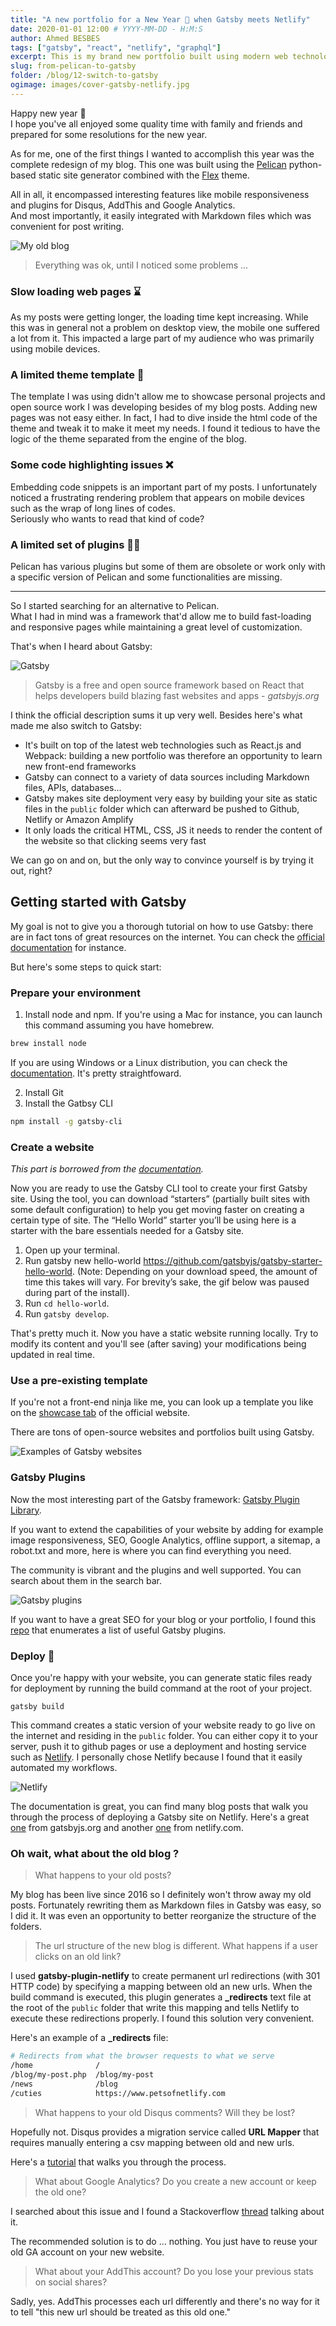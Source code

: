 ```yaml
---
title: "A new portfolio for a New Year 🎉 when Gatsby meets Netlify"
date: 2020-01-01 12:00 # YYYY-MM-DD - H:M:S
author: Ahmed BESBES
tags: ["gatsby", "react", "netlify", "graphql"]
excerpt: This is my brand new portfolio built using modern web technologies such as Gatsby, React and GraphQL and continuous deployment on Netlify.  Don't worry, the old articles have been migrated and new exciting things are coming up soon!
slug: from-pelican-to-gatsby
folder: /blog/12-switch-to-gatsby
ogimage: images/cover-gatsby-netlify.jpg
---
```


Happy new year 🎉 </br>
I hope you've all enjoyed some quality time with family and friends and prepared for some resolutions for the new year.

As for me, one of the first things I wanted to accomplish this year was the complete redesign of my blog. This one was built using the <a target='_blank' href="https://docs.getpelican.com/en/stable/">Pelican</a> python-based static site generator combined with the <a target="_blank" href="https://github.com/alexandrevicenzi/Flex">Flex</a> theme.

All in all, it encompassed interesting features like mobile responsiveness and plugins for Disqus, AddThis and Google Analytics.</br>
And most importantly, it easily integrated with Markdown files which was convenient for post writing.

![My old blog](./images/screenshot.png)

> Everything was ok, until I noticed some problems ...

### Slow loading web pages ⌛

As my posts were getting longer, the loading time kept increasing. While this was in general not a problem on desktop view, the mobile one suffered a lot from it. This impacted a large part of my audience who was primarily using mobile devices.

### A limited theme template 🤔

The template I was using didn't allow me to showcase personal projects and open source work I was developing besides of my blog posts. Adding new pages was not easy either. In fact, I had to dive inside the html code of the theme and tweak it to make it meet my needs. I found it tedious to have the logic of the theme separated from the engine of the blog.

### Some code highlighting issues ❌

Embedding code snippets is an important part of my posts. I unfortunately noticed a frustrating rendering problem that appears on mobile devices such as the wrap of long lines of codes. </br> Seriously who wants to read that kind of code? 

### A limited set of plugins 🤷‍♂️

Pelican has various plugins but some of them are obsolete or work only with a specific version of Pelican and some functionalities are missing.

---

So I started searching for an alternative to Pelican. </br>
What I had in mind  was a framework that'd allow me to build fast-loading and responsive pages while maintaining a great level of customization.

That's when I heard about Gatsby:

![Gatsby](./images/gatsby.svg)

> Gatsby is a free and open source framework based on React that helps developers build blazing fast websites and apps - *gatsbyjs.org*

I think the official description sums it up very well. Besides here's what made me also switch to Gatsby:

- It's built on top of the latest web technologies such as React.js and Webpack: building a new portfolio was therefore an opportunity to learn new front-end frameworks
- Gatsby can connect to a variety of data sources including Markdown files, APIs, databases...
- Gatsby makes site deployment very easy by building your site as static files in the `public` folder which can afterward be pushed to Github, Netlify or Amazon Amplify
- It only loads the critical HTML, CSS, JS it needs to render the content of the website so that clicking seems very fast

We can go on and on, but the only way to convince yourself is by trying it out, right?


## Getting started with Gatsby

My goal is not to give you a thorough tutorial on how to use Gatsby: there are in fact tons of great resources on the internet. You can check the <a target="_blank" href="https://www.gatsbyjs.org/docs/">official documentation</a> for instance.

But here's some steps to quick start:

### Prepare your environment

1. Install node and npm. If you're using a Mac for instance, you can launch this command assuming you have homebrew.

```js
brew install node
```

If you are using Windows or a Linux distribution, you can check the <a href="https://www.gatsbyjs.org/tutorial/part-zero/#-install-nodejs-and-npm" target="_blank" >documentation</a>. It's pretty straightfoward. 

2. Install Git
3. Install the Gatbsy CLI

```bash
npm install -g gatsby-cli
```

### Create a website

*This part is borrowed from the <a target="_blank" href="https://www.gatsbyjs.org/tutorial/part-zero/#create-a-gatsby-site">documentation</a>.*

Now you are ready to use the Gatsby CLI tool to create your first Gatsby site. Using the tool, you can download “starters” (partially built sites with some default configuration) to help you get moving faster on creating a certain type of site. The “Hello World” starter you’ll be using here is a starter with the bare essentials needed for a Gatsby site.

1. Open up your terminal.
2. Run gatsby new hello-world https://github.com/gatsbyjs/gatsby-starter-hello-world. (Note: Depending on your download speed, the amount of time this takes will vary. For brevity’s sake, the gif below was paused during part of the install).
3. Run `cd hello-world`.
4. Run `gatsby develop`.

That's pretty much it. Now you have a static website running locally. Try to modify its content and you'll see (after saving) your modifications being updated in real time.

### Use a pre-existing template

If you're not a front-end ninja like me, you can look up a template you like on the <a target="_blank" href="https://www.gatsbyjs.org/showcase/">showcase tab</a> of the official website.

There are tons of open-source websites and portfolios built using Gatsby.

![Examples of Gatsby websites](./images/showcases.png)

### Gatsby Plugins

Now the most interesting part of the Gatsby framework: <a target="_blank" href="https://www.gatsbyjs.org/plugins/">Gatsby Plugin Library</a>.

If you want to extend the capabilities of your website by adding for example image responsiveness, SEO, Google Analytics, offline support, a sitemap, a robot.txt and more, here is where you can find everything you need.

The community is vibrant and the plugins and well supported. You can search about them in the search bar.

![Gatsby plugins](./images/plugins.png)

If you want to have a great SEO for your blog or your portfolio, I found this <a target="_blank" href="https://github.com/garrynsk/gatsby-seo-starter">repo</a> that enumerates a list of useful Gatsby plugins.

### Deploy 🚀

Once you're happy with your website, you can generate static files ready for deployment by running the build command at the root of your project.

```shell
gatsby build
```
This command creates a static version of your website ready to go live on the internet and residing in the `public` folder. You can either copy it to your server, push it to github pages or use a deployment and hosting service such as <a target="_blank" href="https://www.netlify.com/">Netlify</a>. I personally chose Netlify because I found that it easily automated my workflows.

![Netlify](./images/netlify.png)

The documentation is great, you can find many blog posts that walk you through the process of deploying a Gatsby site on Netlify. Here's a great <a target="_blank" href="https://www.gatsbyjs.org/docs/deploying-to-netlify/">one</a> from gatsbyjs.org and another <a target="_blank" href="https://www.netlify.com/blog/2016/02/24/a-step-by-step-guide-gatsby-on-netlify/">one</a> from netlify.com.


### Oh wait, what about the old blog ?

> What happens to your old posts?

My blog has been live since 2016 so I definitely won't throw away my old posts. Fortunately rewriting them as Markdown files in Gatsby was easy, so I did it. It was even an opportunity to better reorganize the structure of the folders.

> The url structure of the new blog is different. What happens if a user clicks on an old link?

I used **gatsby-plugin-netlify** to create permanent url redirections (with 301 HTTP code) by specifying a mapping between old an new urls. When the build command is executed, this plugin generates a **_redirects** text file at the root of the `public` folder that write this mapping and tells Netlify to execute these redirections properly. I found this solution very convenient.

Here's an example of a **_redirects** file:

```sh
# Redirects from what the browser requests to what we serve
/home              /
/blog/my-post.php  /blog/my-post
/news              /blog
/cuties            https://www.petsofnetlify.com
```

> What happens to your old Disqus comments? Will they be lost?

Hopefully not. Disqus provides a migration service called **URL Mapper** that requires manually entering a csv mapping between old and new urls.

Here's a <a target="_blank" href="https://help.disqus.com/en/articles/1717129-url-mapper">tutorial</a> that walks you through the process.


> What about Google Analytics? Do you create a new account or keep the old one?

I searched about this issue and I found a Stackoverflow <a target="_blank" href="https://stackoverflow.com/questions/21351113/how-to-keep-stats-of-changed-urls-structure-in-google-analytics">thread</a> talking about it.

The recommended solution is to do ... nothing. You just have to reuse your old GA account on your new website.

> What about your AddThis account? Do you lose your previous stats on social shares?

Sadly, yes. AddThis processes each url differently and there's no way for it to tell "this new url should be treated as this old one."

